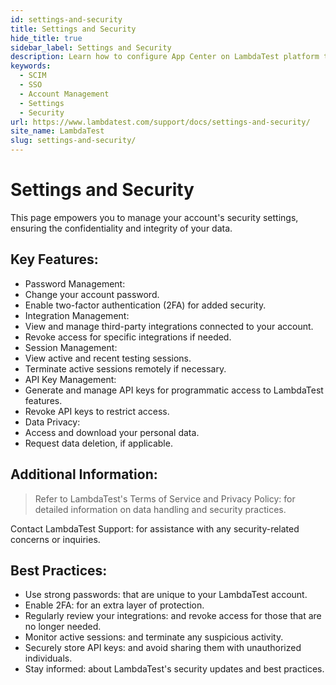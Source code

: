```yaml
---
id: settings-and-security
title: Settings and Security
hide_title: true
sidebar_label: Settings and Security
description: Learn how to configure App Center on LambdaTest platform to run App automation tests on real device cloud.
keywords:
  - SCIM
  - SSO
  - Account Management
  - Settings
  - Security
url: https://www.lambdatest.com/support/docs/settings-and-security/
site_name: LambdaTest
slug: settings-and-security/
---
```


<script type="application/ld+json"
      dangerouslySetInnerHTML={{ __html: JSON.stringify({
       "@context": "https://schema.org",
        "@type": "BreadcrumbList",
        "itemListElement": [{
          "@type": "ListItem",
          "position": 1,
          "name": "Home",
          "item": "https://www.lambdatest.com"
        },{
          "@type": "ListItem",
          "position": 2,
          "name": "Support",
          "item": "https://www.lambdatest.com/support/docs/"
        },{
          "@type": "ListItem",
          "position": 3,
          "name": "Settings and Security",
          "item": "https://www.lambdatest.com/support/docs/settings-and-security/"
        }]
      })
    }}
></script>

# Settings and Security

This page empowers you to manage your account's security settings, ensuring the confidentiality and integrity of your data.

## Key Features:

- Password Management:
- Change your account password.
- Enable two-factor authentication (2FA) for added security.
- Integration Management:
- View and manage third-party integrations connected to your account.
- Revoke access for specific integrations if needed.
- Session Management:
- View active and recent testing sessions.
- Terminate active sessions remotely if necessary.
- API Key Management:
- Generate and manage API keys for programmatic access to LambdaTest features.
- Revoke API keys to restrict access.
- Data Privacy:
- Access and download your personal data.
- Request data deletion, if applicable.

## Additional Information:

> Refer to LambdaTest's Terms of Service and Privacy Policy: for detailed information on data handling and security practices.

Contact LambdaTest Support: for assistance with any security-related concerns or inquiries.

## Best Practices:

- Use strong passwords: that are unique to your LambdaTest account.
- Enable 2FA: for an extra layer of protection.
- Regularly review your integrations: and revoke access for those that are no longer needed.
- Monitor active sessions: and terminate any suspicious activity.
- Securely store API keys: and avoid sharing them with unauthorized individuals.
- Stay informed: about LambdaTest's security updates and best practices.